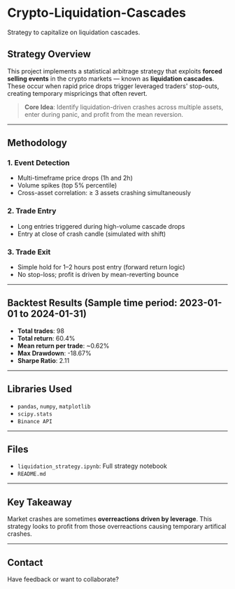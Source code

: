 # Crypto-Liquidation-Cascades
Strategy to capitalize on liquidation cascades.
## Strategy Overview
This project implements a statistical arbitrage strategy that exploits **forced selling events** in the crypto markets — known as **liquidation cascades**. These occur when rapid price drops trigger leveraged traders' stop-outs, creating temporary mispricings that often revert.

> **Core Idea**: Identify liquidation-driven crashes across multiple assets, enter during panic, and profit from the mean reversion.

---

## Methodology

### 1. **Event Detection**
- Multi-timeframe price drops (1h and 2h)
- Volume spikes (top 5% percentile)
- Cross-asset correlation: ≥ 3 assets crashing simultaneously

### 2. **Trade Entry**
- Long entries triggered during high-volume cascade drops
- Entry at close of crash candle (simulated with shift)

### 3. **Trade Exit**
- Simple hold for 1–2 hours post entry (forward return logic)
- No stop-loss; profit is driven by mean-reverting bounce

---

## Backtest Results (Sample time period: 2023-01-01 to 2024-01-31)

- **Total trades**: 98
- **Total return**: 60.4%
- **Mean return per trade**: ~0.62%  
- **Max Drawdown**: -18.67%  
- **Sharpe Ratio**: 2.11
---

## Libraries Used
- `pandas`, `numpy`, `matplotlib`
- `scipy.stats`
- `Binance API`

---

## Files
- `liquidation_strategy.ipynb`: Full strategy notebook
- `README.md`
---

## Key Takeaway
Market crashes are sometimes **overreactions driven by leverage**. This strategy looks to profit from those overreactions causing temporary artifical crashes.

---

## Contact
Have feedback or want to collaborate?  
